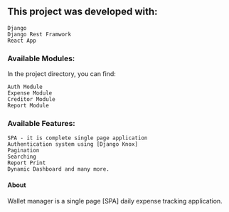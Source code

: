 ## This project was developed with:

    Django
    Django Rest Framwork
    React App

### Available Modules:

In the project directory, you can find:

    Auth Module
    Expense Module
    Creditor Module
    Report Module

### Available Features:

    SPA - it is complete single page application
    Authentication system using [Django Knox]
    Pagination
    Searching
    Report Print
    Dynamic Dashboard and many more.

#### About

Wallet manager is a single page [SPA] daily expense tracking application.
